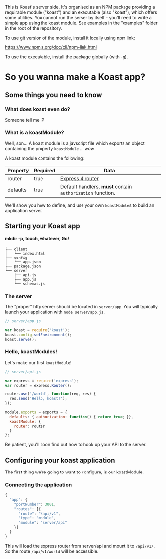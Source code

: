 This is Koast's server side. It's organized as an NPM package providing a
requirable module ("koast") and an executable (also "koast"), which offers some
utilities. You cannot run the server by itself - you'll need to write a simple
app using the koast module. See examples in the "examples" folder in the root
of the repository.

To use git version of the module, install it locally using npm link:

  https://www.npmjs.org/doc/cli/npm-link.html

To use the executable, install the package globally (with -g). 


# So you wanna make a Koast app?


## Some things you need to know

### What does koast even do?

Someone tell me :P

### What is a koastModule?

Well, son... A koast module is a javscript file which exports an object
containing the property `koastModule` ... *_wow_*


A koast module contains the following:


| Property | Required | Data |
|----------|----------|------|
| router   |  true    |  [Express 4 router](http://expressjs.com/4x/api.html#router)  |
| defaults |  true    |  Default handlers, **must** contain `authorization` function. |


We'll show you how to define, and use your
own `koastModule`s to build an application server.



## Starting your Koast app

#### mkdir -p, touch, whatever, Go!

```
├── client
│   └── index.html
├── config
│   └── app.json
├── package.json
└── server
    ├── api.js
    ├── app.js
    └── schemas.js
```

### The server

The "proper" http server should be located in `server/app`. You will typically
launch your application with `node server/app.js`.

```javascript
// server/app.js

var koast = require('koast');
koast.config.setEnvironment();
koast.serve();
```

### Hello, koastModules!

Let's make our first `koastModule`!

```javascript
// server/api.js

var express = require('express');
var router = express.Router();

router.use('/world', function(req, res) {
  res.send('Hello, koast!');
});

module.exports = exports = {
  defaults: { authorization: function() { return true; }},
  koastModule: {
    router: router
  }
};
```

Be patient, you'll soon find out how to hook up your API to the server.


## Configuring your koast application

The first thing we're going to want to configure, is our koastModule.

### Connecting the application

```javascript
{
  "app": {
    "portNumber": 3001,
    "routes": [{
      "route": "/api/v1",
      "type": "module",
      "module": "server/api"
    }]
  }
}
```

This will load the express router from server/api and mount it to
`/api/v1/`. So the route `/api/v1/world` will be accessible.

